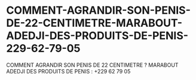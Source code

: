 # COMMENT-AGRANDIR-SON-PENIS-DE-22-CENTIMETRE-MARABOUT-ADEDJI-DES-PRODUITS-DE-PENIS-229-62-79-05
COMMENT AGRANDIR SON PENIS DE 22 CENTIMETRE ? MARABOUT ADEDJI DES PRODUITS DE PENIS : +229 62 79 05
